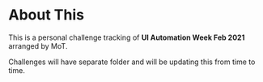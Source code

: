 # About This
 
This is a personal challenge tracking of **UI Automation Week Feb 2021** arranged by MoT.
 
Challenges will have separate folder and will be updating this from time to time.